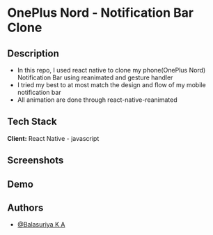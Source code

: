 # OnePlus Nord - Notification Bar Clone

## Description

* In this repo, I used react native to clone my phone(OnePlus Nord) Notification Bar using reanimated and gesture handler
* I tried my best to at most match the design and flow of my mobile notification bar
* All animation are done through react-native-reanimated
## Tech Stack

**Client:** 
React Native - javascript



## Screenshots



## Demo



## Authors

- [@Balasuriya K A](https://github.com/BALASURIYA29)